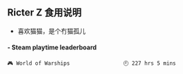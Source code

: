 ## Ricter Z 食用说明
- 喜欢猫猫，是个冇猫孤儿

<!-- steam-box start -->
#### - Steam playtime leaderboard
```text
🎮 World of Warships                 🕘 227 hrs 5 mins
```
<!-- Powered by https://github.com/YouEclipse/steam-box . -->
<!-- steam-box end -->
